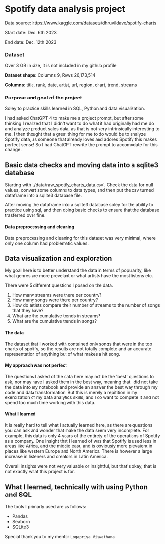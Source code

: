 
# Spotify data analysis project

Data source: https://www.kaggle.com/datasets/dhruvildave/spotify-charts

Start date: Dec. 6th 2023

End date: Dec. 12th 2023

### Dataset
Over 3 GB in size, it is not included in my github profile

**Dataset shape**: Columns 9, Rows 26,173,514

**Columns**: title, rank, date, artist, url, region, chart, trend, streams

### Purpose and goal of the project
Soley to practice skills learned in SQL, Python and data visualization.

I had asked ChatGPT 4 to make me a project prompt, but after some thinking I realized that I didn't
want to do what it had originally had me do and analyze product sales data, as that is not very intrinsically interesting to me.
I then thought that a great thing for me to do would be to analyze Spotify data, as someone that already loves and adores Spotify
this makes perfect sense! So I had ChatGPT rewrite the prompt to accomodate for this change.

## Basic data checks and moving data into a sqlite3 database
Starting with './data/raw_spotify_charts_data.csv'.
Check the data for null values, convert some columns to data types, and then put the csv turned dataframe into a sqlite3 database file.

After moving the dataframe into a sqlite3 database soley for the ability to practice using sql, and then doing basic checks to ensure that the database trasferred over fine.

#### Data preprocessing and cleaning
Data preprocessing and cleaning for this dataset was very minimal, where only one column had problematic values.

## Data visualization and exploration
My goal here is to better understand the data in terms of popularity, like what genres are more prevelant or what artists have the most listens etc.

There were 5 different questions I posed on the data.
1. How many streams were there per country?
2. How many songs were there per country?
3. How do artists compare their number of streams to the number of songs that they have?
4. What are the cumulative trends in streams?
5. What are the cumulative trends in songs?

#### The data
The dataset that I worked with contained only songs that were in the top charts of spotify, so the results are not totally complete and an accurate representation of anything but of what makes a hit song.

#### My approach was not perfect
The questions I asked of the data here may not be the 'best' questions to ask, nor may have I asked them in the best way, meaning that I did not take the data into my notebook and provide an answer the best way through my code and data transformation. But this is merely a repitition in my exercization of my data analytics skills, and I do want to complete it and not spend too much time working with this data.

#### What I learned
It is really hard to tell what I actually learned here, as there are questions you can ask and wonder that make the data seem very incomplete. For example, this data is only 4 years of the entirety of the operations of Spotify as a company. One insight that I learned of was that Spotify is used less in areas like Africa, and the middle east, and is obviously more prevalent in places like western Europe and North America. There is however a large increase in listeners and creators in Latin America.

Overall insights were not very valuable or insightful, but that's okay, that is not exactly what this project is for.

## What I learned, technically with using Python and SQL
The tools I primarly used are as follows:
* Pandas
* Seaborn
* SQLite3

Special thank you to my mentor `Logapriya Viswathana`
